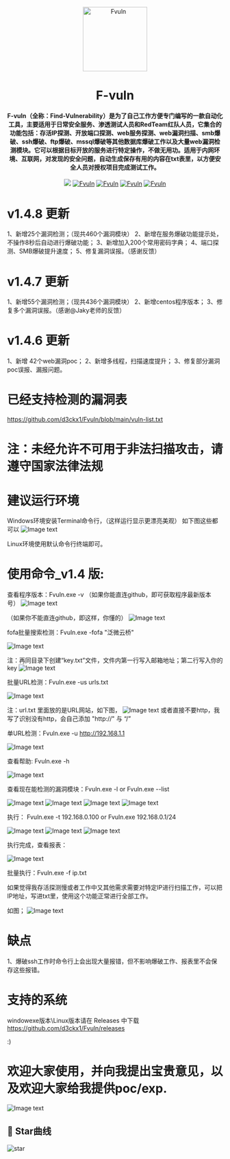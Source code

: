 <!-- markdownlint-disable first-line-heading -->
<p align="center">
  <img src="https://github.com/d3ckx1/Fvuln/blob/main/image/logo.png" alt="Fvuln" height="150" />
  <h1 align="center" > F-vuln </h1>
<p align="center">
  
<h4 align="center" > F-vuln（全称：Find-Vulnerability）是为了自己工作方便专门编写的一款自动化工具，主要适用于日常安全服务、渗透测试人员和RedTeam红队人员，它集合的功能包括：存活IP探测、开放端口探测、web服务探测、web漏洞扫描、smb爆破、ssh爆破、ftp爆破、mssql爆破等其他数据库爆破工作以及大量web漏洞检测模块。它可以根据目标开放的服务进行特定操作，不做无用功。适用于内网环境、互联网，对发现的安全问题，自动生成保存有用的内容在txt表里，以方便安全人员对授权项目完成测试工作。</h4>

 
  
<p align="center">
    <a href="https://www.github.com/d3ckx1" target="_blank"><img src="https://img.shields.io/badge/作者-d3ckx1-2277cc.svg?style=flat-square&logo=GitHub"></a>
  <a href="https://github.com/d3ckx1/Fvuln"><img alt="Fvuln" src="https://img.shields.io/github/forks/d3ckx1/Fvuln.svg"></a>
    <a href="https://github.com/d3ckx1/Fvuln"><img alt="Fvuln" src="https://img.shields.io/github/issues/d3ckx1/Fvuln.svg"></a>
    <a href="https://github.com/d3ckx1/Fvuln"><img alt="Fvuln" src="https://img.shields.io/github/stars/d3ckx1/Fvuln.svg"></a>
    <a href="https://github.com/d3ckx1/Fvuln"><img alt="Fvuln" src="https://img.shields.io/badge/Fvuln-green"></a>
</p>

# v1.4.8 更新
1、新增25个漏洞检测；（现共460个漏洞模块）
2、新增在服务爆破功能提示处，不操作8秒后自动进行爆破功能；
3、新增加入200个常用密码字典；
4、端口探测、SMB爆破提升速度；
5、修复漏洞误报。（感谢反馈）

# v1.4.7 更新

1、新增55个漏洞检测；（现共436个漏洞模块）
2、新增centos程序版本；
3、修复多个漏洞误报。（感谢@Jaky老师的反馈）


# v1.4.6 更新

1、新增 42个web漏洞poc；
2、新增多线程，扫描速度提升；
3、修复部分漏洞poc误报、漏报问题。



# 已经支持检测的漏洞表
https://github.com/d3ckx1/Fvuln/blob/main/vuln-list.txt

# 注：未经允许不可用于非法扫描攻击，请遵守国家法律法规



# 建议运行环境
Windows环境安装Terminal命令行，（这样运行显示更漂亮美观）
如下图这些都可以
![Image text](https://github.com/d3ckx1/Fvuln/blob/main/image/%E5%BE%AE%E4%BF%A1%E5%9B%BE%E7%89%87_20210926222313.png)

Linux环境使用默认命令行终端即可。

# 使用命令_v1.4 版:

查看程序版本：Fvuln.exe -v （如果你能直连github，即可获取程序最新版本号）
![Image text](https://github.com/d3ckx1/Fvuln/blob/main/image/version2.png)

（如果你不能直连github，即这样，你懂的）
![Image text](https://github.com/d3ckx1/Fvuln/blob/main/image/version1.png)



fofa批量搜索检测：Fvuln.exe -fofa "泛微云桥"

 
![Image text](https://github.com/d3ckx1/Fvuln/blob/main/image/fofa.png)

 注：再同目录下创建“key.txt”文件，文件内第一行写入邮箱地址；第二行写入你的key
 ![Image text](https://github.com/d3ckx1/Fvuln/blob/main/image/key.png)



批量URL检测：Fvuln.exe -us urls.txt

![Image text](https://github.com/d3ckx1/Fvuln/blob/main/image/urls.png)

注：url.txt 里面放的是URL网站，如下图，
![Image text](https://github.com/d3ckx1/Fvuln/blob/main/image/url_txt.png)
或者直接不要http，我写了识别没有http，会自己添加  "http://" 与 “/”

单URL检测：Fvuln.exe -u http://192.168.1.1

![Image text](https://github.com/d3ckx1/Fvuln/blob/main/image/url-check.png)

查看帮助: Fvuln.exe -h 

![Image text](https://github.com/d3ckx1/Fvuln/blob/main/image/1.png)

查看现在能检测的漏洞模块：Fvuln.exe -l  or Fvuln.exe --list

![Image text](https://github.com/d3ckx1/Fvuln/blob/main/image/2.png)
![Image text](https://github.com/d3ckx1/Fvuln/blob/main/image/3.png)
![Image text](https://github.com/d3ckx1/Fvuln/blob/main/image/4.png)
![Image text](https://github.com/d3ckx1/Fvuln/blob/main/image/5.png)

执行： Fvuln.exe -t 192.168.0.100  or Fvuln.exe 192.168.0.1/24

![Image text](https://github.com/d3ckx1/Fvuln/blob/main/image/6.png)
![Image text](https://github.com/d3ckx1/Fvuln/blob/main/image/7.png)
![Image text](https://github.com/d3ckx1/Fvuln/blob/main/image/8.png)

执行完成，查看报表：

![Image text](https://github.com/d3ckx1/Fvuln/blob/main/image/9.png)

批量执行：Fvuln.exe -f ip.txt

如果觉得我存活探测慢或者工作中又其他需求需要对特定IP进行扫描工作，可以把IP地址，写进txt里，使用这个功能正常进行全部工作。

如图；
![Image text](https://github.com/d3ckx1/Fvuln/blob/main/image/ip_txt.png)


# 缺点

1、爆破ssh工作时命令行上会出现大量报错，但不影响爆破工作、报表里不会保存这些报错。

# 支持的系统
windowexe版本\Linux版本请在 Releases 中下载
https://github.com/d3ckx1/Fvuln/releases

:)


# 欢迎大家使用，并向我提出宝贵意见，以及欢迎大家给我提供poc/exp.

![Image text](https://github.com/d3ckx1/Fvuln/blob/main/image/%E5%BE%AE%E4%BF%A1.jpg)

## 🏁 Star曲线
![star](https://starchart.cc/d3ckx1/Fvuln.svg)

